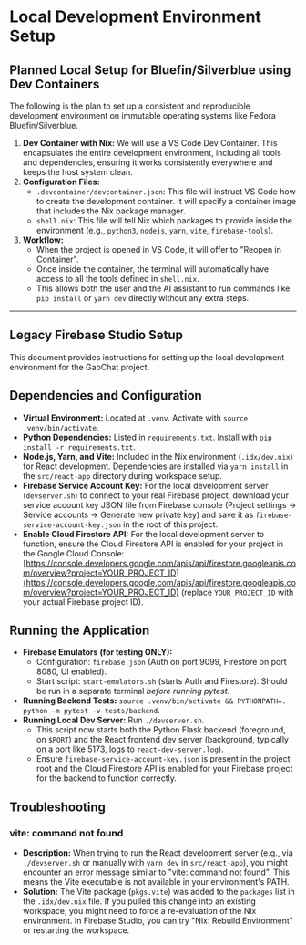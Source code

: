 # Local Development Environment Setup

## Planned Local Setup for Bluefin/Silverblue using Dev Containers

The following is the plan to set up a consistent and reproducible development environment on immutable operating systems like Fedora Bluefin/Silverblue.

1.  **Dev Container with Nix:** We will use a VS Code Dev Container. This encapsulates the entire development environment, including all tools and dependencies, ensuring it works consistently everywhere and keeps the host system clean.
2.  **Configuration Files:**
    *   `.devcontainer/devcontainer.json`: This file will instruct VS Code how to create the development container. It will specify a container image that includes the Nix package manager.
    *   `shell.nix`: This file will tell Nix which packages to provide inside the environment (e.g., `python3`, `nodejs`, `yarn`, `vite`, `firebase-tools`).
3.  **Workflow:**
    *   When the project is opened in VS Code, it will offer to "Reopen in Container".
    *   Once inside the container, the terminal will automatically have access to all the tools defined in `shell.nix`.
    *   This allows both the user and the AI assistant to run commands like `pip install` or `yarn dev` directly without any extra steps.

---

## Legacy Firebase Studio Setup

This document provides instructions for setting up the local development environment for the GabChat project.

## Dependencies and Configuration

*   **Virtual Environment:** Located at `.venv`. Activate with `source .venv/bin/activate`.
*   **Python Dependencies:** Listed in `requirements.txt`. Install with `pip install -r requirements.txt`.
*   **Node.js, Yarn, and Vite:** Included in the Nix environment (`.idx/dev.nix`) for React development. Dependencies are installed via `yarn install` in the `src/react-app` directory during workspace setup.
*   **Firebase Service Account Key:** For the local development server (`devserver.sh`) to connect to your real Firebase project, download your service account key JSON file from Firebase console (Project settings -> Service accounts -> Generate new private key) and save it as `firebase-service-account-key.json` in the root of this project.
*   **Enable Cloud Firestore API:** For the local development server to function, ensure the Cloud Firestore API is enabled for your project in the Google Cloud Console: [https://console.developers.google.com/apis/api/firestore.googleapis.com/overview?project=YOUR_PROJECT_ID](https://console.developers.google.com/apis/api/firestore.googleapis.com/overview?project=YOUR_PROJECT_ID) (replace `YOUR_PROJECT_ID` with your actual Firebase project ID).

## Running the Application

*   **Firebase Emulators (for testing ONLY):**
    *   Configuration: `firebase.json` (Auth on port 9099, Firestore on port 8080, UI enabled).
    *   Start script: `start-emulators.sh` (starts Auth and Firestore). Should be run in a separate terminal *before running pytest*.
*   **Running Backend Tests:** `source .venv/bin/activate && PYTHONPATH=. python -m pytest -v tests/backend`.
*   **Running Local Dev Server:** Run `./devserver.sh`.
    *   This script now starts both the Python Flask backend (foreground, on `$PORT`) and the React frontend dev server (background, typically on a port like 5173, logs to `react-dev-server.log`).
    *   Ensure `firebase-service-account-key.json` is present in the project root and the Cloud Firestore API is enabled for your Firebase project for the backend to function correctly.

## Troubleshooting

### vite: command not found

*   **Description:** When trying to run the React development server (e.g., via `./devserver.sh` or manually with `yarn dev` in `src/react-app`), you might encounter an error message similar to "vite: command not found". This means the Vite executable is not available in your environment's PATH.
*   **Solution:** The Vite package (`pkgs.vite`) was added to the `packages` list in the `.idx/dev.nix` file. If you pulled this change into an existing workspace, you might need to force a re-evaluation of the Nix environment. In Firebase Studio, you can try "Nix: Rebuild Environment" or restarting the workspace.
